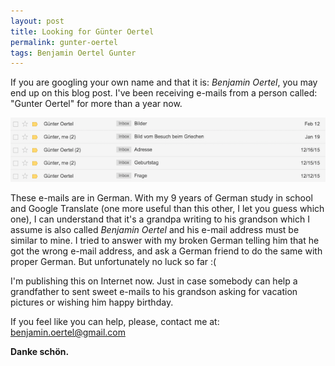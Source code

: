 ```yaml
---
layout: post
title: Looking for Günter Oertel
permalink: gunter-oertel
tags: Benjamin Oertel Gunter
---
```


If you are googling your own name and that it is: *Benjamin Oertel*, you may end up on this blog post. I've been receiving e-mails from a person called: "Gunter Oertel" for more than a year now.

![Screenshots of gmail showing a list of emails](/media/gunter-oertel/screenshot.png)

These e-mails are in German. With my 9 years of German study in school and Google Translate (one more useful than this other, I let you guess which one), I can understand that it's a grandpa writing to his grandson which I assume is also called *Benjamin Oertel* and his e-mail address must be similar to mine. I tried to answer with my broken German telling him that he got the wrong e-mail address, and ask a German friend to do the same with proper German. But unfortunately no luck so far :(

I'm publishing this on Internet now. Just in case somebody can help a grandfather to sent sweet e-mails to his grandson asking for vacation pictures or wishing him happy birthday.

If you feel like you can help, please, contact me at: <a href="mailto:benjamin.oertel@gmail.com">benjamin.oertel@gmail.com</a>

**Danke schön.**

